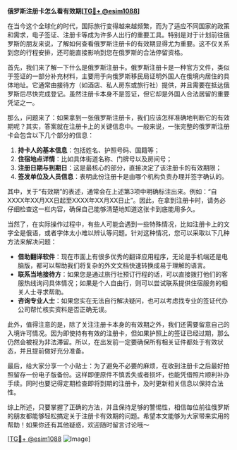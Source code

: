 **俄罗斯注册卡怎么看有效期[[TG💪+ @esim1088](https://t.me/s/esim1088)]**

在当今这个全球化的时代，国际旅行变得越来越频繁，而为了适应不同国家的政策和需求，电子签证、注册卡等成为许多人出行的重要工具。特别是对于计划前往俄罗斯的朋友来说，了解如何查看俄罗斯注册卡的有效期显得尤为重要。这不仅关系到您的行程安排，还可能直接影响到您在俄罗斯的合法停留资格。

首先，我们来了解一下什么是俄罗斯注册卡。俄罗斯注册卡是一种官方文件，类似于签证的一部分补充材料，主要用于向俄罗斯移民局证明外国人在俄境内居住的具体地址。它通常由接待方（如酒店、私人房东或旅行社）提供，并且需要在抵达俄罗斯后尽快完成登记。虽然注册卡本身不是签证，但它却是外国人合法居留的重要凭证之一。

那么，问题来了：如果拿到一张俄罗斯注册卡，我们应该怎样准确地判断它的有效期呢？其实，答案就在注册卡上的关键信息中。一般来说，一张完整的俄罗斯注册卡会包含以下几个部分的信息：

1. **持卡人的基本信息**：包括姓名、护照号码、国籍等；
2. **住宿地点详情**：比如具体街道名称、门牌号以及房间号；
3. **注册日期与到期日**：这是最核心的部分，直接决定了该注册卡的有效期限；
4. **签发单位及人员信息**：表明此份注册卡是由哪个机构负责办理并签字确认的。

其中，关于“有效期”的表述，通常会在上述第3项中明确标注出来。例如：“自XXXX年XX月XX日起至XXXX年XX月XX日止”。因此，在拿到注册卡时，请务必仔细检查这一栏内容，确保自己能够清楚地知道这张卡到底能用多久。

当然了，在实际操作过程中，有些人可能会遇到一些特殊情况，比如注册卡上的文字全是俄语，或者字体太小难以辨认等问题。针对这种情况，您可以采取以下几种方法来解决问题：

- **借助翻译软件**：现在市面上有很多优秀的翻译应用程序，无论是手机端还是电脑版，都可以帮助我们将复杂的外文文档快速转换成易于理解的语言。
- **联系当地接待方**：如果您是通过旅行社预订行程的话，可以直接拨打他们的客服热线询问具体情况；如果是个人自由行，则可以尝试联系提供住宿服务的相关人士寻求帮助。
- **咨询专业人士**：如果您实在无法自行解决疑问，也可以考虑找专业的签证代办公司帮忙核实资料是否正确无误。

此外，值得注意的是，除了关注注册卡本身的有效期之外，我们还需要留意自己的入境许可情况。因为即使持有有效的注册卡，但如果护照上的签证已经过期，那么仍然会被视为非法滞留。所以，在出发前一定要确保所有相关证件都处于有效状态，并且提前做好充分准备。

最后，给大家分享一个小贴士：为了避免不必要的麻烦，在收到注册卡之后最好拍照留存一份电子版备份。这样即便原件不慎丢失或者损坏，也能凭借照片顺利补办手续。同时也要记得定期检查即将到期的注册卡，及时更新相关信息以保持合法性。

综上所述，只要掌握了正确的方法，并且保持足够的警惕性，相信每位前往俄罗斯的朋友都能够轻松搞定关于注册卡有效期的问题。希望本文能够为大家带来实用的帮助！如果你还有其他疑惑，欢迎随时留言讨论哦～

[[TG💪+ @esim1088](https://t.me/s/esim1088) ![Image](https://i.postimg.cc/4NQfJmqS/Snipaste-2025-05-13-00-14-12.png)]